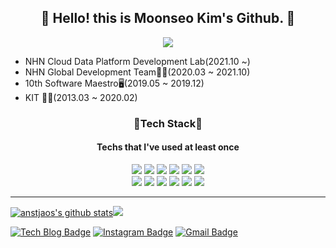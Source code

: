 <div align=center>
  <h2>
    &#128075; Hello! this is Moonseo Kim's Github. &#128075;
  </h2>
</div>

<div align=center>
  <a href="https://hits.seeyoufarm.com"><img src="https://hits.seeyoufarm.com/api/count/incr/badge.svg?url=https%3A%2F%2Fgithub.com%2Fanstjaos%2Fhit-counter"/></a>                        
</div>

* NHN Cloud Data Platform Development Lab(2021.10 ~)
* NHN Global Development Team👨‍💻(2020.03 ~ 2021.10)
* 10th Software Maestro🖥(2019.05 ~ 2019.12)
* KIT 👨‍🎓(2013.03 ~ 2020.02)

<div align=center>
  <h3>
    🔨Tech Stack🔨
  </h3>
  <h4>
    Techs that I've used at least once
  </h4>
</div>

<div align=center>
  <img src="https://img.shields.io/badge/C-gray?style=flat-square&logo=C&logoColor=#A8B9CC"/> <img src="https://img.shields.io/badge/C++-blue?style=flat-square&logo=C%2B%2B&logoColor=white"/> <img src="https://img.shields.io/badge/Java-steelblue?style=flat-square&logo=Java&logoColor=#007396"/> <img src="https://img.shields.io/badge/Python-slateblue?style=flat-square&logo=Python&logoColor=white"/> <img src="https://img.shields.io/badge/JavaScript-yellow?style=flat-square&logo=JavaScript&logoColor=black"/> <img src="https://img.shields.io/badge/Node.js-limegreen?style=flat-square&logo=Node.js&logoColor=white"/>
</div>

<div align=center>
    <img src="https://img.shields.io/badge/Hyperledger%20Fabric-dimgray?style=flat-square&logo=Hyperledger&logoColor=white"/> <img src="https://img.shields.io/badge/Spring-green?style=flat-square&logo=Spring&logoColor=white"/> <img src="https://img.shields.io/badge/Docker-dodgerblue?style=flat-square&logo=Docker&logoColor=white"/> <img src="https://img.shields.io/badge/Go-deepskyblue?style=flat-square&logo=Go&logoColor=white"/> <img src="https://img.shields.io/badge/Android%20Studio-mediumseagreen?style=flat-square&logo=Android%20Studio&logoColor=black"/> <img src="https://img.shields.io/badge/Angular-red?style=flat-square&logo=Angular&logoColor=white"/>
</div>

---

[![anstjaos's github stats](https://github-readme-stats.vercel.app/api?username=anstjaos)](https://github.com/anstjaos/github-readme-stats)<img src="https://github-readme-stats.vercel.app/api/top-langs/?username=anstjaos&hide_border=true&layout=compact"/>



[![Tech Blog Badge](http://img.shields.io/badge/-Tech%20blog-black?style=flat-square&logo=github&link=https://anstjaos.github.io/)](https://anstjaos.github.io/) [![Instagram Badge](https://img.shields.io/badge/-Instagram-dd2a7b?style=flat-square&logo=instagram&logoColor=white&link=https://www.instagram.com/document_k/)](https://www.instagram.com/document_k/) [![Gmail Badge](https://img.shields.io/badge/-Gmail-d14836?style=flat-square&logo=Gmail&logoColor=white&link=mailto:moonseo.kim@nhn.com)](mailto:moonseo.kim@nhn.com)

